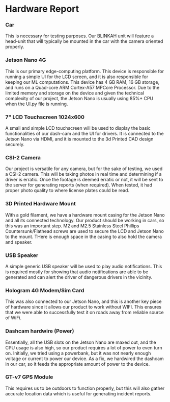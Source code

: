 # Hardware Report

### Car
This is necessary for testing purposes. Our BLINKAH unit will feature a head-unit that will typically be mounted in the car with the camera oriented properly.

### Jetson Nano 4G
This is our primary edge-computing platform. This device is responsible for running a simple UI for the LCD screen, and it is also responsible for keeping our ML computations. This device has 4 GB RAM, 16 GB storage, and runs on a Quad-core ARM Cortex-A57 MPCore Processor. Due to the limited memory and storage on the device and given the technical complexity of our project, the Jetson Nano is usually using 85%+ CPU when the UI.py file is running. 

### 7" LCD Touchscreen 1024x600
A small and simple LCD touchscreen will be used to display the basic functionalities of our dash-cam and the UI for drivers. It is connected to the Jetson Nano via HDMI, and it is mounted to the 3d Printed CAD design securely. 

### CSI-2 Camera
Our project is versatile for any camera, but for the sake of testing, we used a CSI-2 camera. This will be taking photos in real time and determining if a driver is erratic. Once the footage is deemed erratic or not, it will be sent to the server for generating reports (when required). When tested, it had proper photo quality to where license plates could be read.

### 3D Printed Hardware Mount
With a gold filament, we have a hardware mount casing for the Jetson Nano and all its connected technology. Our product should be working in cars, so this was an important step. M2 and M2.5 Stainless Steel Phillips Countersunk/Flathead screws are used to secure the LCD and Jetson Nano to the mount. THere is enough space in the casing to also hold the camera and speaker. 

### USB Speaker
A simple generic USB speaker will be used to play audio notifications. This is required mostly for showing that audio notifications are able to be generated and can alert the driver of dangerous drivers in the vicinity. 

### Hologram 4G Modem/Sim Card
This was also connected to our Jetson Nano, and this is another key piece of hardware since it allows our product to work without WIFI. This ensures that we were able to successfully test it on roads away from reliable source of WiFi. 

### Dashcam hardwire (Power)
Essentially, all the USB slots on the Jetson Nano are maxed out, and the CPU usage is also high, so our product requires a lot of power to even turn on. Initially, we tried using a powerbank, but it was not nearly enough voltage or current to power our device. As a fix, we hardwired the dashcam in our car, so it feeds the appropriate amount of power to the device.

### GT-v7 GPS Module
This requires us to be outdoors to function properly, but this will also gather accurate location data which is useful for generating incident reports.
